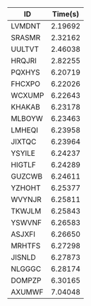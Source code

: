 |ID|Time(s)|
|-|-|
|LVMDNT|2.19692|
|SRASMR|2.32162|
|UULTVT|2.46038|
|HRQJRI|2.82255|
|PQXHYS|6.20719|
|FHCXPO|6.22026|
|WCXUMP|6.22643|
|KHAKAB|6.23178|
|MLBOYW|6.23463|
|LMHEQI|6.23958|
|JIXTQC|6.23964|
|YSYILE|6.24237|
|HIGTLF|6.24289|
|GUZCWB|6.24611|
|YZHOHT|6.25377|
|WVYNJR|6.25811|
|TKWJLM|6.25843|
|YSWVNF|6.26583|
|ASJXFI|6.26650|
|MRHTFS|6.27298|
|JISNLD|6.27873|
|NLGGGC|6.28174|
|DOMPZP|6.30165|
|AXUMWF|7.04048|
